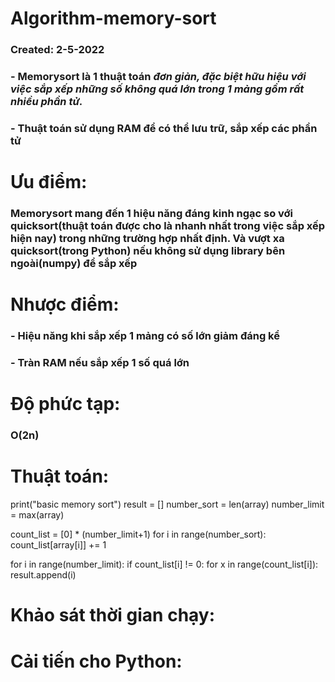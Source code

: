 # Algorithm-memory-sort
### **Created: 2-5-2022**
### - **Memorysort là 1 thuật toán _đơn giản, đặc biệt hữu hiệu với việc sắp xếp những số không quá lớn trong 1 mảng gồm rất nhiều phần tử._**
### - **Thuật toán sử dụng RAM để có thể lưu trữ, sắp xếp các phần tử**

# Ưu điểm:
### Memorysort mang đến 1 hiệu năng đáng kinh ngạc so với quicksort(thuật toán được cho là nhanh nhất trong việc sắp xếp hiện nay) trong những trường hợp nhất định. Và vượt xa quicksort(trong Python) nếu không sử dụng library bên ngoài(numpy) để sắp xếp

# Nhược điểm:
### - Hiệu năng khi sắp xếp 1 mảng có số lớn giảm đáng kể
### - Tràn RAM nếu sắp xếp 1 số quá lớn

# Độ phức tạp:
###  **O(2n)**
 
# Thuật toán:
  
  print("basic memory sort")
  result = []
  number_sort = len(array)
  number_limit = max(array)

  count_list  = [0] * (number_limit+1)
  for i in range(number_sort):
    count_list[array[i]] += 1
    
  for i in range(number_limit):
    if count_list[i] != 0:
     for x in range(count_list[i]):
       result.append(i)

# Khảo sát thời gian chạy:

# Cải tiến cho Python:

 

